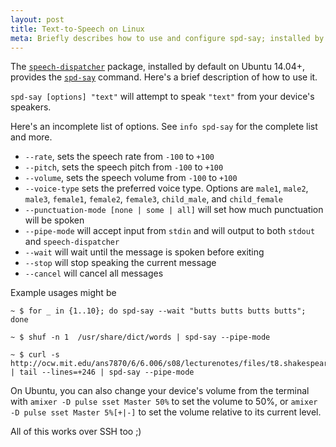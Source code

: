 ```yaml
---
layout: post
title: Text-to-Speech on Linux
meta: Briefly describes how to use and configure spd-say; installed by default on Ubuntu 14.04+
---
```


The [`speech-dispatcher`](http://manpages.ubuntu.com/manpages/xenial/man1/speech-dispatcher.1.html) package, installed by default on Ubuntu 14.04+, provides the [`spd-say`](http://manpages.ubuntu.com/manpages/xenial/man1/spd-say.1.html) command. Here's a brief description of how to use it.

`spd-say [options] "text"` will attempt to speak `"text"` from your device's speakers.

Here's an incomplete list of options. See `info spd-say` for the complete list and more.

* `--rate`, sets the speech rate from `-100` to `+100`
* `--pitch`, sets the speech pitch from `-100` to `+100`
* `--volume`, sets the speech volume from `-100` to `+100`
* `--voice-type` sets the preferred voice type. Options are `male1`, `male2`, `male3`, `female1`, `female2`, `female3`, `child_male`, and `child_female`
* `--punctuation-mode [none | some | all]` will set how much punctuation will be spoken
* `--pipe-mode` will accept input from `stdin` and will output to both `stdout` and `speech-dispatcher`
* `--wait` will wait until the message is spoken before exiting
* `--stop` will stop speaking the current message
* `--cancel` will cancel all messages

Example usages might be

```shell
~ $ for _ in {1..10}; do spd-say --wait "butts butts butts butts"; done
```

```shell
~ $ shuf -n 1  /usr/share/dict/words | spd-say --pipe-mode
```

```shell
~ $ curl -s http://ocw.mit.edu/ans7870/6/6.006/s08/lecturenotes/files/t8.shakespeare.txt | tail --lines=+246 | spd-say --pipe-mode
```

On Ubuntu, you can also change your device's volume from the terminal with `amixer -D pulse sset Master 50%` to set the volume to 50%, or `amixer -D pulse sset Master 5%[+|-]` to set the volume relative to its current level.

All of this works over SSH too ;)
